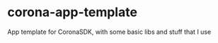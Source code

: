 corona-app-template
===================

App template for CoronaSDK, with some basic libs and stuff that I use
